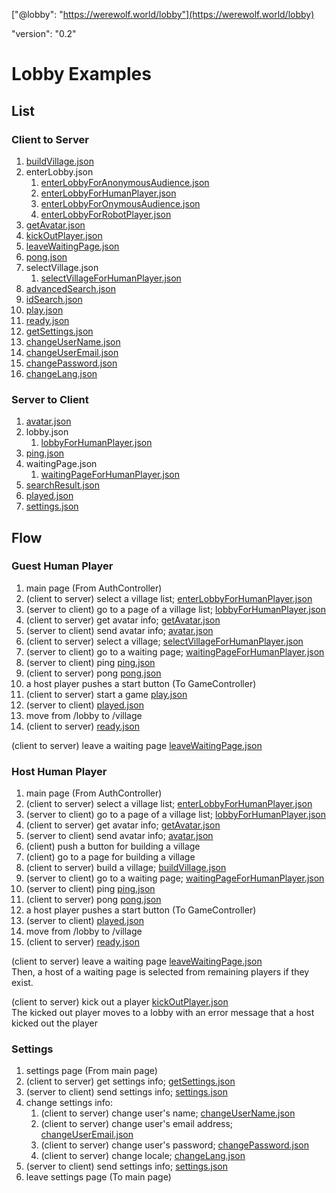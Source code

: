["@lobby": "https://werewolf.world/lobby"](https://werewolf.world/lobby)

"version": "0.2"

# Lobby Examples

## List

### Client to Server

1. [buildVillage.json](https://werewolf.world/lobby/example/0.2/client2server/buildVillage.json)
1. enterLobby.json
    1. [enterLobbyForAnonymousAudience.json](https://werewolf.world/lobby/example/0.2/client2server/enterLobbyForAnonymousAudience.json)
    1. [enterLobbyForHumanPlayer.json](https://werewolf.world/lobby/example/0.2/client2server/enterLobbyForHumanPlayer.json)
    1. [enterLobbyForOnymousAudience.json](https://werewolf.world/lobby/example/0.2/client2server/enterLobbyForOnymousAudience.json)
    1. [enterLobbyForRobotPlayer.json](https://werewolf.world/lobby/example/0.2/client2server/enterLobbyForRobotPlayer.json)
1. [getAvatar.json](https://werewolf.world/lobby/example/0.2/client2server/getAvatar.json)
1. [kickOutPlayer.json](https://werewolf.world/lobby/example/0.2/client2server/kickOutPlayer.json)
1. [leaveWaitingPage.json](https://werewolf.world/lobby/example/0.2/client2server/leaveWaitingPage.json)
1. [pong.json](https://werewolf.world/lobby/example/0.2/client2server/pong.json)
1. selectVillage.json
    1. [selectVillageForHumanPlayer.json](https://werewolf.world/lobby/example/0.2/client2server/selectVillageForHumanPlayer.json)
1. [advancedSearch.json](https://werewolf.world/lobby/example/0.2/client2server/advancedSearch.json)
1. [idSearch.json](https://werewolf.world/lobby/example/0.2/client2server/idSearch.json)
1. [play.json](https://werewolf.world/lobby/example/0.2/client2server/play.json)
1. [ready.json](https://werewolf.world/lobby/example/0.2/client2server/ready.json)
1. [getSettings.json](https://werewolf.world/lobby/example/0.2/client2server/getSettings.json)
1. [changeUserName.json](https://werewolf.world/lobby/example/0.2/client2server/changeUserName.json)
1. [changeUserEmail.json](https://werewolf.world/lobby/example/0.2/client2server/changeUserEmail.json)
1. [changePassword.json](https://werewolf.world/lobby/example/0.2/client2server/changePassword.json)
1. [changeLang.json](https://werewolf.world/lobby/example/0.2/client2server/changeLang.json)

### Server to Client

1. [avatar.json](https://werewolf.world/lobby/example/0.2/server2client/avatar.json)
1. lobby.json
    1. [lobbyForHumanPlayer.json](https://werewolf.world/lobby/example/0.2/server2client/lobbyForHumanPlayer.json)
1. [ping.json](https://werewolf.world/lobby/example/0.2/server2client/ping.json)
1. waitingPage.json
    1. [waitingPageForHumanPlayer.json](https://werewolf.world/lobby/example/0.2/server2client/waitingPageForHumanPlayer.json)
1. [searchResult.json](https://werewolf.world/lobby/example/0.2/server2client/searchResult.json)
1. [played.json](https://werewolf.world/lobby/example/0.2/server2client/played.json)
1. [settings.json](https://werewolf.world/lobby/example/0.2/server2client/settings.json)

## Flow

### Guest Human Player

1. main page (From AuthController)
1. (client to server) select a village list; [enterLobbyForHumanPlayer.json](https://werewolf.world/lobby/example/0.2/client2server/enterLobbyForHumanPlayer.json)
1. (server to client) go to a page of a village list; [lobbyForHumanPlayer.json](https://werewolf.world/lobby/example/0.2/server2client/lobbyForHumanPlayer.json)
1. (client to server) get avatar info; [getAvatar.json](https://werewolf.world/lobby/example/0.2/client2server/getAvatar.json)
1. (server to client) send avatar info; [avatar.json](https://werewolf.world/lobby/example/0.2/server2client/avatar.json)
1. (client to server) select a village; [selectVillageForHumanPlayer.json](https://werewolf.world/lobby/example/0.2/client2server/selectVillageForHumanPlayer.json)
1. (server to client) go to a waiting page; [waitingPageForHumanPlayer.json](https://werewolf.world/lobby/example/0.2/server2client/waitingPageForHumanPlayer.json)
1. (server to client) ping [ping.json](https://werewolf.world/lobby/example/0.2/server2client/ping.json)
1. (client to server) pong [pong.json](https://werewolf.world/lobby/example/0.2/client2server/pong.json)
1. a host player pushes a start button (To GameController)
1. (client to server) start a game [play.json](https://werewolf.world/lobby/example/0.2/client2server/play.json)
1. (server to client) [played.json](https://werewolf.world/lobby/example/0.2/server2client/played.json)
1. move from /lobby to /village
1. (client to server) [ready.json](https://werewolf.world/lobby/example/0.2/client2server/ready.json)

(client to server) leave a waiting page [leaveWaitingPage.json](https://werewolf.world/lobby/example/0.2/client2server/leaveWaitingPage.json)

### Host Human Player

1. main page (From AuthController)
1. (client to server) select a village list; [enterLobbyForHumanPlayer.json](https://werewolf.world/lobby/example/0.2/client2server/enterLobbyForHumanPlayer.json)
1. (server to client) go to a page of a village list; [lobbyForHumanPlayer.json](https://werewolf.world/lobby/example/0.2/server2client/lobbyForHumanPlayer.json)
1. (client to server) get avatar info; [getAvatar.json](https://werewolf.world/lobby/example/0.2/client2server/getAvatar.json)
1. (server to client) send avatar info; [avatar.json](https://werewolf.world/lobby/example/0.2/server2client/avatar.json)
1. (client) push a button for building a village
1. (client) go to a page for building a village
1. (client to server) build a village; [buildVillage.json](https://werewolf.world/lobby/example/0.2/client2server/buildVillage.json)
1. (server to client) go to a waiting page; [waitingPageForHumanPlayer.json](https://werewolf.world/lobby/example/0.2/server2client/waitingPageForHumanPlayer.json)
1. (server to client) ping [ping.json](https://werewolf.world/lobby/example/0.2/server2client/ping.json)
1. (client to server) pong [pong.json](https://werewolf.world/lobby/example/0.2/client2server/pong.json)
1. a host player pushes a start button (To GameController)
1. (server to client) [played.json](https://werewolf.world/lobby/example/0.2/server2client/played.json)
1. move from /lobby to /village
1. (client to server) [ready.json](https://werewolf.world/lobby/example/0.2/client2server/ready.json)

(client to server) leave a waiting page [leaveWaitingPage.json](https://werewolf.world/lobby/example/0.2/client2server/leaveWaitingPage.json)  
Then, a host of a waiting page is selected from remaining players if they exist.

(client to server) kick out a player [kickOutPlayer.json](https://werewolf.world/lobby/example/0.2/client2server/kickOutPlayer.json)  
The kicked out player moves to a lobby with an error message that a host kicked out the player

### Settings
1. settings page (From main page)
1. (client to server) get settings info; [getSettings.json](https://werewolf.world/lobby/example/0.2/client2server/getSettings.json)
1. (server to client) send settings info; [settings.json](https://werewolf.world/lobby/example/0.2/server2client/settings.json)
1. change settings info:
    1. (client to server) change user's name; [changeUserName.json](https://werewolf.world/lobby/example/0.2/client2server/changeUserName.json)
    1. (client to server) change user's email address; [changeUserEmail.json](https://werewolf.world/lobby/example/0.2/client2server/changeUserName.json)
    1. (client to server) change user's password; [changePassword.json](https://werewolf.world/lobby/example/0.2/client2server/changePassword.json)
    1. (client to server) change locale; [changeLang.json](https://werewolf.world/lobby/example/0.2/client2server/changeLang.json)
1. (server to client) send settings info; [settings.json](https://werewolf.world/lobby/example/0.2/server2client/settings.json)
1. leave settings page (To main page)
